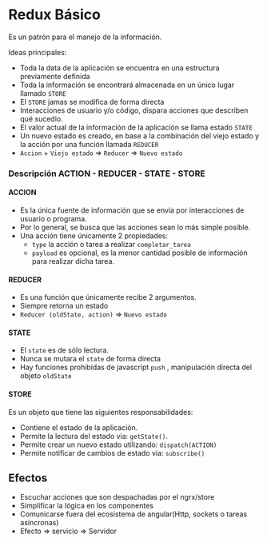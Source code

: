 # Redux Básico

Es un patrón para el manejo de la información.

Ideas principales:

- Toda la data de la aplicación se encuentra en una estructura previamente definida
- Toda la información se encontrará almacenada en un único lugar llamado `STORE`
- El `STORE` jamas se modifica de forma directa
- Interacciones de usuario y/o código, dispara acciones que describen qué sucedio.
- El valor actual de la información de la aplicación se llama estado `STATE`
- Un nuevo estado es creado, en base a la combinación del viejo estado y la acción por una función llamada `REDUCER`
- `Accion` + `Viejo estado` => `Reducer` => `Nuevo estado`

### Descripción ACTION - REDUCER - STATE - STORE

#### ACCION

- Es la única fuente de información que se envía por interacciones de usuario o programa.
- Por lo general, se busca que las acciones sean lo más simple posible.
- Una acción tiene únicamente 2 propiedades:
  - `type` la acción o tarea a realizar `completar_tarea`
  - `payload` es opcional, es la menor cantidad posible de información para realizar dicha tarea.

#### REDUCER

- Es una función que únicamente recibe 2 argumentos.
- Siempre retorna un estado
- `Reducer (oldState, action)` => `Nuevo estado`

#### STATE

- El `state` es de sólo lectura.
- Nunca se mutara el `state` de forma directa
- Hay funciones prohibidas de javascript `push` , manipulación directa del objeto `oldState`

#### STORE

Es un objeto que tiene las siguientes responsabilidades:

- Contiene el estado de la aplicación.
- Permite la lectura del estado via: `getState()`.
- Permite crear un nuevo estado utilizando: `dispatch(ACTION)`
- Permite notificar de cambios de estado via: `subscribe()`

## Efectos

- Escuchar acciones que son despachadas por el ngrx/store
- Simplificar la lógica en los componentes
- Comunicarse fuera del ecosistema de angular(Http, sockets o tareas asíncronas)
- Efecto => servicio => Servidor
